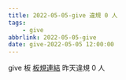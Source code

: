 ```yaml
---
title: 2022-05-05-give 違規 0 人
tags:
    - give
abbrlink: 2022-05-05-give
date: give-2022-05-05 12:00:00
---
```

give 板 [板規連結](https://www.ptt.cc/bbs/give/M.1612495900.A.C32.html)
昨天違規 0 人
